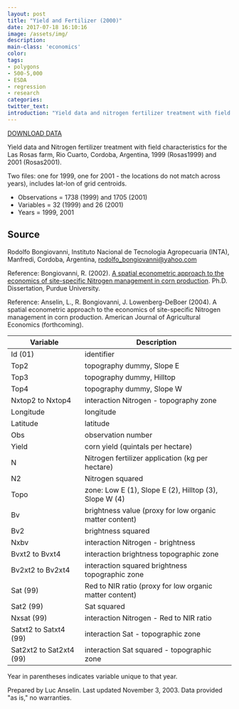 ```yaml
---
layout: post
title: "Yield and Fertilizer (2000)"
date: 2017-07-18 16:10:16
image: /assets/img/
description:
main-class: 'economics'
color:
tags:
- polygons
- 500-5,000
- ESDA
- regression
- research
categories:
twitter_text:
introduction: "Yield data and nitrogen fertilizer treatment with field characteristics for the Las Rosas farm, Argentina, (1999, 2001)."
---
```

<script>
$('#map').hide();
</script>

[DOWNLOAD DATA](https://s3.amazonaws.com/geoda/data/lasrosas.zip)


Yield data and Nitrogen fertilizer treatment with field characteristics for the Las Rosas farm, Rio Cuarto, Cordoba, Argentina, 1999 (Rosas1999) and 2001 (Rosas2001). 

Two files: one for 1999, one for 2001 - the locations do not match across years), includes lat-lon of grid centroids.

* Observations = 1738 (1999) and 1705 (2001)
* Variables = 32 (1999) and 26 (2001)
* Years = 1999, 2001

**Source**
----------

Rodolfo Bongiovanni, Instituto Nacional de Tecnologia Agropecuaria (INTA), Manfredi, Cordoba, Argentina, [rodolfo\_bongiovanni@yahoo.com](mailto:rodolfo_bongiovanni@yahoo.com)

Reference: Bongiovanni, R. (2002). [A spatial econometric approach to the economics of site-specific Nitrogen management in corn production](http://www.agricultaredeprecision.org/analecon/Bongiovanni/PhDThesis.zip). Ph.D. Dissertation, Purdue University.

Reference: Anselin, L., R. Bongiovanni, J. Lowenberg-DeBoer (2004). A spatial econometric approach to the economics of site-specific Nitrogen management in corn production. American Journal of Agricultural Economics (forthcoming).


|**Variable**|**Description**|
|---|---|
|Id (01)|identifier|
|Top2|topography dummy, Slope E|
|Top3|topography dummy, Hilltop|
|Top4|topography dummy, Slope W|
|Nxtop2 to Nxtop4|interaction Nitrogen - topography zone|
|Longitude|longitude|
|Latitude|latitude|
|Obs|observation number|
|Yield|corn yield (quintals per hectare)|
|N|Nitrogen fertilizer application (kg per hectare)|
|N2|Nitrogen squared|
|Topo|zone: Low E (1), Slope E (2), Hilltop (3), Slope W (4)|
|Bv|brightness value (proxy for low organic matter content)|
|Bv2|brightness squared|
|Nxbv|interaction Nitrogen - brightness|
|Bvxt2 to Bvxt4|interaction brightness topographic zone|
|Bv2xt2 to Bv2xt4|interaction squared brightness topographic zone|
|Sat (99)|Red to NIR ratio (proxy for low organic matter content)|
|Sat2 (99)|Sat squared|
|Nxsat (99)|interaction Nitrogen - Red to NIR ratio|
|Satxt2 to Satxt4 (99)|interaction Sat - topographic zone|
|Sat2xt2 to Sat2xt4 (99)|interaction Sat squared - topographic zone|

Year in parentheses indicates variable unique to that year.


Prepared by Luc Anselin. Last updated November 3, 2003. Data provided "as is," no warranties.
